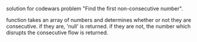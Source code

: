 solution for codewars problem "Find the first non-consecutive number". 

function takes an array of numbers and determines whether or not they are consecutive. if they are, 'null' is returned.
if they are not, the number which disrupts the consecutive flow is returned.
